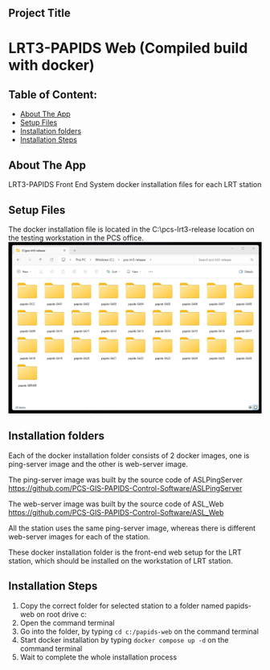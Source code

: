 ## Project Title
# LRT3-PAPIDS Web (Compiled build with docker)

## Table of Content:

- [About The App](#about-the-app)
- [Setup Files](#screenshots)
- [Installation folders](#technologies)
- [Installation Steps](#react-app-setup)

## About The App
LRT3-PAPIDS Front End System docker installation files for each LRT station


## Setup Files
The docker installation file is located in the C:\pcs-lrt3-release location on the testing workstation in the PCS office.
![web-docker-setup-files](web-docker-setup-files.png)


## Installation folders
Each of the docker installation folder consists of 2 docker images, one is ping-server image and the other is web-server image.

The ping-server image was built by the source code of ASLPingServer https://github.com/PCS-GIS-PAPIDS-Control-Software/ASLPingServer

The web-server image was built by the source code of ASL_Web https://github.com/PCS-GIS-PAPIDS-Control-Software/ASL_Web

All the station uses the same ping-server image, whereas there is different web-server images for each of the station.

These docker installation folder is the front-end web setup for the LRT station, which should be installed on the workstation of LRT station.

## Installation Steps

1. Copy the correct folder for selected station to a folder named papids-web on root drive c:
2. Open the command terminal
2. Go into the folder, by typing ```cd c:/papids-web``` on the command terminal
3. Start docker installation by typing ```docker compose up -d``` on the command terminal
4. Wait to complete the whole installation process


